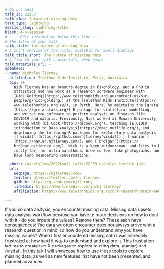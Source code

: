 ```yaml
---
# Do not edit
talk_id: 22233
talk_slug: future-of-missing-data
talk_type: lightning
session_slug: lightning-talks
block: 4-4-session
# ---- Edit information below this line ----
# The title of your talk
talk_title: The Future of missing data
# A short version of the title, suitable for small displays
talk_title_short: The Future of missing data
# A link to your talk's materials, when ready
talk_materials_url: ~
speakers:
- name: Nicholas Tierney
  affiliation: Telethon Kids Institute, Perth, Australia
  bio: |+
    Nick Tierney has an honours degree in Psychology, and a PhD in
    Statistics and now work as a research software engineer with
    [Nick Golding](https://www.telethonkids.org.au/contact-us/our-
    people/g/nick-golding/) at the [Telethon Kids Institute](https://
    www.telethonkids.org.au/), in Perth. Here, he maintains the [greta]
    (https://greta-stats.org/) R package for statistical modelling,
    and writes new software to perform analysis on diseases like
    COVID19 and malaria. Previously, Nick worked at Monash University,
    working with [Di Cook](http://dicook.org/), teaching [ETC1010,
    introduction to Data Analysis](https://dmac.netlify.org/), and
    developing the following R packages for exploratory data analysis:
    ([`visdat`](https://github.com/njtierney/visdat)) , [`naniar`]
    (https://naniar.njtierney.com/), and [`brolgar`](https://
    brolgar.njtierney.com/). Nick is a keen outdoorsman, and likes to hike
    really far, run ultra marathons, brew coffee, take photographs, and
    have long meandering conversations.

  photo: /assets/img/2022Conf/_talks/22233_nicholas-tierney.jpeg
  url:
    webpage: https://njtierney.com/
    twitter: https://twitter.com/nj_tierney
    github: https://github.com/njtierney
    linkedin: https://www.linkedin.com/in/nj-tierney/
    affiliation: https://www.telethonkids.org.au/our-research/brain-and-behaviour/population-health-program/geospatial-health-and-development/

---
```


<!-- ABSTRACT ----
Please write abstract below. You may use simple markdown (links, code style, bold, italics)
-->

If you do data analysis, you encounter missing data. Missing data upsets data
analysis workflow because you have to make decisions on how to deal with it -
do you impute the values? Remove them? These each have consequences! The data we
often encounter does not always arrive with a research question in mind, so how
do you understand why you have missing values? When I first encountered missing
data I was incredibly frustrated at how hard it was to understand and explore
it. This frustration led me to create two R packages to explore missing data,
{naniar} and {visdat}. In this talk I will showcase how to use these tools to
explore missing data, as well as new features that have not been presented, and
planned advances.
